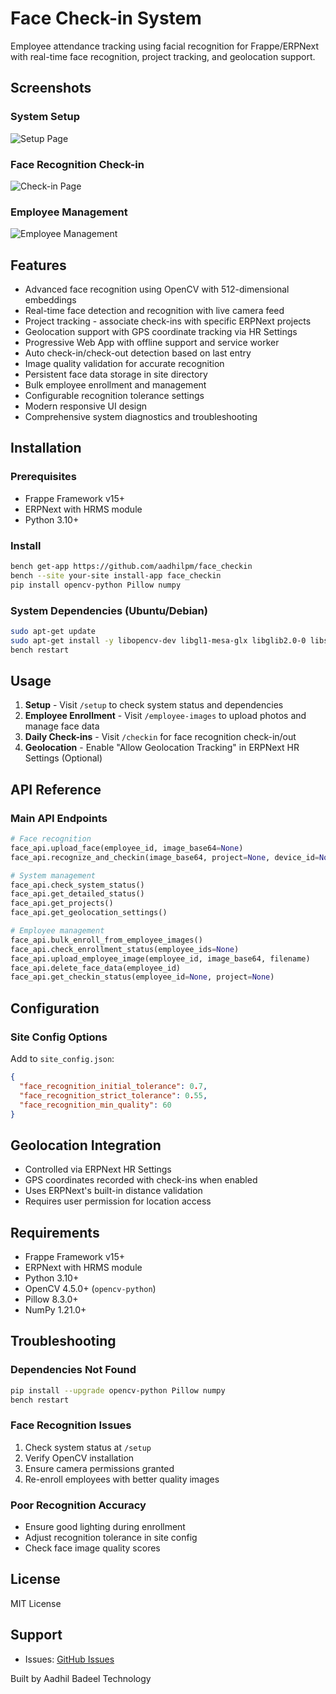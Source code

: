 # Face Check-in System

Employee attendance tracking using facial recognition for Frappe/ERPNext with real-time face recognition, project tracking, and geolocation support.

## Screenshots

### System Setup
![Setup Page](https://github.com/user-attachments/assets/b958a0c7-666c-4463-8469-87a4363ff5f0)

### Face Recognition Check-in
![Check-in Page](https://github.com/user-attachments/assets/9ff4aa01-0cef-4d75-8f7a-983f60958c58)

### Employee Management
![Employee Management](https://github.com/user-attachments/assets/075be19c-8b4d-43ed-9726-adfbd93a2882)

## Features

- Advanced face recognition using OpenCV with 512-dimensional embeddings
- Real-time face detection and recognition with live camera feed
- Project tracking - associate check-ins with specific ERPNext projects
- Geolocation support with GPS coordinate tracking via HR Settings
- Progressive Web App with offline support and service worker
- Auto check-in/check-out detection based on last entry
- Image quality validation for accurate recognition
- Persistent face data storage in site directory
- Bulk employee enrollment and management
- Configurable recognition tolerance settings
- Modern responsive UI design
- Comprehensive system diagnostics and troubleshooting

## Installation

### Prerequisites
- Frappe Framework v15+
- ERPNext with HRMS module
- Python 3.10+

### Install
```bash
bench get-app https://github.com/aadhilpm/face_checkin
bench --site your-site install-app face_checkin
pip install opencv-python Pillow numpy
```

### System Dependencies (Ubuntu/Debian)
```bash
sudo apt-get update
sudo apt-get install -y libopencv-dev libgl1-mesa-glx libglib2.0-0 libsm6 libxext6 libxrender-dev
bench restart
```

## Usage

1. **Setup** - Visit `/setup` to check system status and dependencies
2. **Employee Enrollment** - Visit `/employee-images` to upload photos and manage face data
3. **Daily Check-ins** - Visit `/checkin` for face recognition check-in/out
4. **Geolocation** - Enable "Allow Geolocation Tracking" in ERPNext HR Settings (Optional)

## API Reference

### Main API Endpoints
```python
# Face recognition
face_api.upload_face(employee_id, image_base64=None)
face_api.recognize_and_checkin(image_base64, project=None, device_id=None, log_type=None, latitude=None, longitude=None)

# System management
face_api.check_system_status()
face_api.get_detailed_status()
face_api.get_projects()
face_api.get_geolocation_settings()

# Employee management
face_api.bulk_enroll_from_employee_images()
face_api.check_enrollment_status(employee_ids=None)
face_api.upload_employee_image(employee_id, image_base64, filename)
face_api.delete_face_data(employee_id)
face_api.get_checkin_status(employee_id=None, project=None)
```

## Configuration

### Site Config Options
Add to `site_config.json`:
```json
{
  "face_recognition_initial_tolerance": 0.7,
  "face_recognition_strict_tolerance": 0.55,
  "face_recognition_min_quality": 60
}
```

## Geolocation Integration

- Controlled via ERPNext HR Settings
- GPS coordinates recorded with check-ins when enabled
- Uses ERPNext's built-in distance validation
- Requires user permission for location access

## Requirements

- Frappe Framework v15+
- ERPNext with HRMS module
- Python 3.10+
- OpenCV 4.5.0+ (`opencv-python`)
- Pillow 8.3.0+
- NumPy 1.21.0+

## Troubleshooting

### Dependencies Not Found
```bash
pip install --upgrade opencv-python Pillow numpy
bench restart
```

### Face Recognition Issues
1. Check system status at `/setup`
2. Verify OpenCV installation
3. Ensure camera permissions granted
4. Re-enroll employees with better quality images

### Poor Recognition Accuracy
- Ensure good lighting during enrollment
- Adjust recognition tolerance in site config
- Check face image quality scores

## License

MIT License

## Support

- Issues: [GitHub Issues](https://github.com/aadhilpm/face_checkin/issues)

Built by Aadhil Badeel Technology